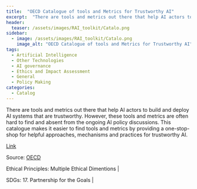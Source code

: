 ```yaml
---
title:  "OECD Catalogue of tools and Metrics for Trustworthy AI"  
excerpt:  "There are tools and metrics out there that help AI actors to build and deploy AI (...)"  
header:
  teaser: /assets/images/RAI_toolkit/Catalo.png
sidebar:
  - image: /assets/images/RAI_toolkit/Catalo.png
    image_alt: "OECD Catalogue of tools and Metrics for Trustworthy AI"
tags:
  - Artificial Intelligence
  - Other Technologies
  - AI governance
  - Ethics and Impact Assessment
  - General
  - Policy Making
categories:
  - Catalog
---
```

There are tools and metrics out there that help AI actors to build and deploy AI systems that are trustworthy. However, these tools and metrics are often hard to find and absent from the ongoing AI policy discussions. This catalogue makes it easier to find tools and metrics by providing a one-stop-shop for helpful approaches, mechanisms and practices for trustworthy AI.

[Link](https://oecd.ai/en/)

Source: [OECD](https://www.oecd.org)

Ethical Principles: Multiple Ethical Dimentions | 

SDGs: 17. Partnership for the Goals | 

